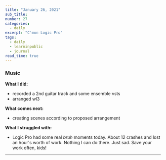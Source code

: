 ```yaml
---
title: "January 26, 2021"
sub_title:
number: 27
categories:
  - daily
excerpt: "C'mon Logic Pro"
tags:
  - daily
  - learninpublic
  - journal
read_time: true
---
```


### Music

**What I did:**
- recorded a 2nd guitar track and some ensemble vsts
- arranged wl3

**What comes next:**
- creating scenes according to proposed arrangement

**What I struggled with:**
- Logic Pro had some real _bruh_ moments today. About 12 crashes and lost an hour's worth of work. Nothing I can do there. Just sad. Save your work often, kids!

---
